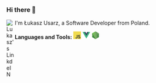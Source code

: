 ### Hi there 👋
<a href="https://www.linkedin.com/in/lukasz-usarz/">
  <img align="left" alt="Lukasz's LinkdeIN" width="22px" src="https://cdn.jsdelivr.net/npm/simple-icons@v3/icons/linkedin.svg" />
</a>

I'm Łukasz Usarz, a Software Developer from Poland.

**Languages and Tools:**
<code><img height="20" src="https://raw.githubusercontent.com/github/explore/80688e429a7d4ef2fca1e82350fe8e3517d3494d/topics/javascript/javascript.png"></code>
<code><img height="20" src="https://raw.githubusercontent.com/github/explore/80688e429a7d4ef2fca1e82350fe8e3517d3494d/topics/vue/vue.png"></code>
<code><img height="20" src="https://raw.githubusercontent.com/github/explore/80688e429a7d4ef2fca1e82350fe8e3517d3494d/topics/nodejs/nodejs.png"></code>
